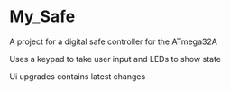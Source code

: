 # My_Safe

A project for a digital safe controller for the ATmega32A

Uses a keypad to take user input and LEDs to show state 

Ui upgrades contains latest changes
